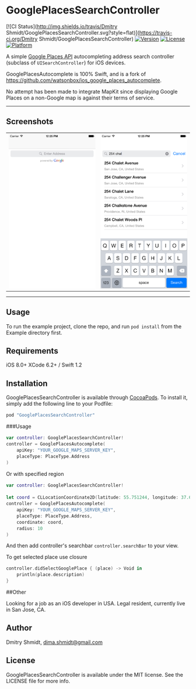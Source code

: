 # GooglePlacesSearchController

[![CI Status](http://img.shields.io/travis/Dmitry Shmidt/GooglePlacesSearchController.svg?style=flat)](https://travis-ci.org/Dmitry Shmidt/GooglePlacesSearchController)
[![Version](https://img.shields.io/cocoapods/v/GooglePlacesSearchController.svg?style=flat)](http://cocoapods.org/pods/GooglePlacesSearchController)
[![License](https://img.shields.io/cocoapods/l/GooglePlacesSearchController.svg?style=flat)](http://cocoapods.org/pods/GooglePlacesSearchController)
[![Platform](https://img.shields.io/cocoapods/p/GooglePlacesSearchController.svg?style=flat)](http://cocoapods.org/pods/GooglePlacesSearchController)


A simple [Google Places API](https://developers.google.com/places/documentation/autocomplete) autocompleting address search controller (subclass of ```UISearchController```) for iOS devices.

GooglePlacesAutocomplete is 100% Swift, and is a fork of https://github.com/watsonbox/ios_google_places_autocomplete.

No attempt has been made to integrate MapKit since displaying Google Places on a non-Google map is against their terms of service.

___

## Screenshots
<table width="100%">
  <tr>
    <td align="left"><img src="Screenshots/view.png"/></td>
    <td align="right"><img src="Screenshots/search.png"/></td>
  </td>
</table>

----------

## Usage

To run the example project, clone the repo, and run `pod install` from the Example directory first.

## Requirements

iOS 8.0+
XCode 6.2+ / Swift 1.2

## Installation

GooglePlacesSearchController is available through [CocoaPods](http://cocoapods.org). To install
it, simply add the following line to your Podfile:

```ruby
pod "GooglePlacesSearchController"
```


###Usage
```swift
var controller: GooglePlacesSearchController!
controller = GooglePlacesAutocomplete(
    apiKey: "YOUR_GOOGLE_MAPS_SERVER_KEY",
    placeType: PlaceType.Address
)
```
        
Or with specified region

```swift
var controller: GooglePlacesSearchController!

let coord = CLLocationCoordinate2D(latitude: 55.751244, longitude: 37.618423)
controller = GooglePlacesAutocomplete(
    apiKey: "YOUR_GOOGLE_MAPS_SERVER_KEY",
    placeType: PlaceType.Address,
    coordinate: coord,
    radius: 10
)
```

And then add controller's searchbar ```controller.searchBar``` to your view.

To get selected place use closure
```swift
controller.didSelectGooglePlace { (place) -> Void in
    println(place.description)
} 
```

##Other

Looking for a job as an iOS developer in USA. Legal resident, currently live in San Jose, CA.

## Author

Dmitry Shmidt, dima.shmidt@gmail.com

## License

GooglePlacesSearchController is available under the MIT license. See the LICENSE file for more info.
